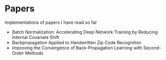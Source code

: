 # Papers

Implementations of papers I have read so far

- Batch Normalization: Accelerating Deep Network Training by Reducing Internal Covariate Shift
- Backpropagation Applied to Handwritten Zip Code Recognition
- Improving the Convergence of Back-Propagation Learning with Second-Order Methods
